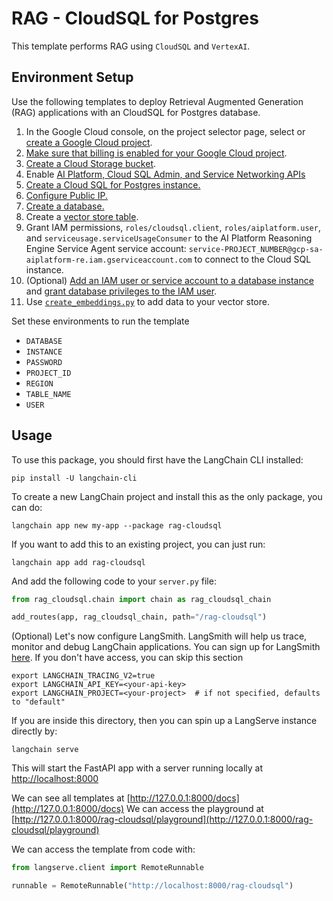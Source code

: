 # RAG - CloudSQL for Postgres

This template performs RAG using `CloudSQL` and `VertexAI`.

## Environment Setup

Use the following templates to deploy Retrieval Augmented Generation (RAG) applications with an CloudSQL for Postgres database.

1. In the Google Cloud console, on the project selector page, select or [create a Google Cloud project](https://cloud.google.com/resource-manager/docs/creating-managing-projects).
2. [Make sure that billing is enabled for your Google Cloud project](https://cloud.google.com/billing/docs/how-to/verify-billing-enabled#console).
3. [Create a Cloud Storage bucket](https://cloud.google.com/storage/docs/creating-buckets).
4.  Enable [AI Platform, Cloud SQL Admin, and Service Networking APIs](https://console.cloud.google.com/flows/enableapi?apiid=aiplatform.googleapis.com,sqladmin.googleapis.com,servicenetworking.googleapis.com&_ga=2.92928541.1293093187.1719511698-1945987529.1719351858)
5. [Create a Cloud SQL for Postgres instance.](https://cloud.google.com/sql/docs/postgres/create-instance)
6. [Configure Public IP.](https://cloud.google.com/sql/docs/postgres/configure-ip)
7. [Create a database.](https://cloud.google.com/sql/docs/postgres/create-manage-databases)
8. Create a [vector store table](https://github.com/googleapis/langchain-google-cloud-sql-pg-python/blob/main/docs/vector_store.ipynb).
9. Grant IAM permissions, `roles/cloudsql.client`, `roles/aiplatform.user`, and `serviceusage.serviceUsageConsumer` to the AI Platform Reasoning Engine Service Agent service account: `service-PROJECT_NUMBER@gcp-sa-aiplatform-re.iam.gserviceaccount.com` to connect to the Cloud SQL instance.
10. (Optional) [Add an IAM user or service account to a database instance](https://cloud.google.com/sql/docs/postgres/add-manage-iam-users) and
[grant database privileges to the IAM user](https://cloud.google.com/sql/docs/postgres/add-manage-iam-users#grant-db-privileges).
11. Use [`create_embeddings.py`](create_embeddings.py) to add data to your vector store.

Set these environments to run the template
  * `DATABASE`
  * `INSTANCE`
  * `PASSWORD`
  * `PROJECT_ID`
  * `REGION`
  * `TABLE_NAME`
  * `USER`

## Usage

To use this package, you should first have the LangChain CLI installed:

```shell
pip install -U langchain-cli
```

To create a new LangChain project and install this as the only package, you can do:

```shell
langchain app new my-app --package rag-cloudsql
```

If you want to add this to an existing project, you can just run:

```shell
langchain app add rag-cloudsql
```

And add the following code to your `server.py` file:

```python
from rag_cloudsql.chain import chain as rag_cloudsql_chain

add_routes(app, rag_cloudsql_chain, path="/rag-cloudsql")
```

(Optional) Let's now configure LangSmith.
LangSmith will help us trace, monitor and debug LangChain applications.
You can sign up for LangSmith [here](https://smith.langchain.com/).
If you don't have access, you can skip this section

```shell
export LANGCHAIN_TRACING_V2=true
export LANGCHAIN_API_KEY=<your-api-key>
export LANGCHAIN_PROJECT=<your-project>  # if not specified, defaults to "default"
```

If you are inside this directory, then you can spin up a LangServe instance directly by:

```shell
langchain serve
```

This will start the FastAPI app with a server running locally at
[http://localhost:8000](http://localhost:8000)

We can see all templates at [http://127.0.0.1:8000/docs](http://127.0.0.1:8000/docs)
We can access the playground
at [http://127.0.0.1:8000/rag-cloudsql/playground](http://127.0.0.1:8000/rag-cloudsql/playground)

We can access the template from code with:

```python
from langserve.client import RemoteRunnable

runnable = RemoteRunnable("http://localhost:8000/rag-cloudsql")